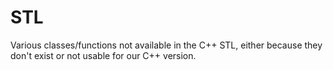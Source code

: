 # STL

Various classes/functions not available in the C++ STL, either because they don't exist or not usable for our C++ version.